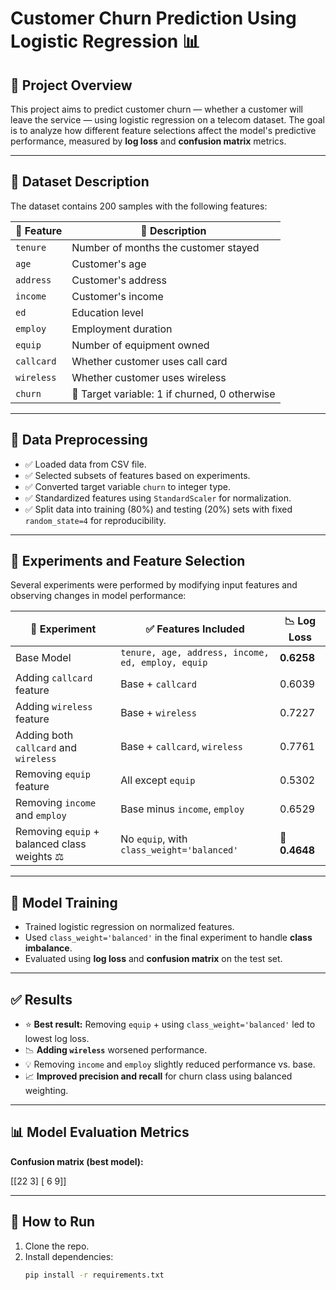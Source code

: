 #  Customer Churn Prediction Using Logistic Regression 📊

## 📁 Project Overview

This project aims to predict customer churn — whether a customer will leave the service — using logistic regression on a telecom dataset. The goal is to analyze how different feature selections affect the model's predictive performance, measured by **log loss** and **confusion matrix** metrics.

---

## 📂 Dataset Description

The dataset contains 200 samples with the following features:

| 🧩 Feature   | 📝 Description                          |
|-------------|-----------------------------------------|
| `tenure`    | Number of months the customer stayed    |
| `age`       | Customer's age                          |
| `address`   | Customer's address                      |
| `income`    | Customer's income                       |
| `ed`        | Education level                         |
| `employ`    | Employment duration                     |
| `equip`     | Number of equipment owned               |
| `callcard`  | Whether customer uses call card         |
| `wireless`  | Whether customer uses wireless          |
| `churn`     | 🎯 Target variable: 1 if churned, 0 otherwise |

---

## 🧼 Data Preprocessing

- ✅ Loaded data from CSV file.
- ✅ Selected subsets of features based on experiments.
- ✅ Converted target variable `churn` to integer type.
- ✅ Standardized features using `StandardScaler` for normalization.
- ✅ Split data into training (80%) and testing (20%) sets with fixed `random_state=4` for reproducibility.

---

## 🧪 Experiments and Feature Selection

Several experiments were performed by modifying input features and observing changes in model performance:

| 🔬 Experiment                                       | ✅ Features Included                              | 📉 Log Loss    |
|----------------------------------------------------|--------------------------------------------------|----------------|
| Base Model                                         | `tenure, age, address, income, ed, employ, equip`| **0.6258**     |
| Adding `callcard` feature                          | Base + `callcard`                                | 0.6039         |
| Adding `wireless` feature                          | Base + `wireless`                                | 0.7227         |
| Adding both `callcard` and `wireless`              | Base + `callcard`, `wireless`                    | 0.7761         |
| Removing `equip` feature                           | All except `equip`                               | 0.5302         |
| Removing `income` and `employ`                     | Base minus `income`, `employ`                    | 0.6529         |
| Removing `equip` + balanced class weights ⚖️       | No `equip`, with `class_weight='balanced'`       | 🥇 **0.4648**   |

---

## 🧠 Model Training

- Trained logistic regression on normalized features.
- Used `class_weight='balanced'` in the final experiment to handle **class imbalance**.
- Evaluated using **log loss** and **confusion matrix** on the test set.

---

## ✅ Results

- ⭐ **Best result:** Removing `equip` + using `class_weight='balanced'` led to lowest log loss.
- 📉 **Adding `wireless`** worsened performance.
- 💡 Removing `income` and `employ` slightly reduced performance vs. base.
- 📈 **Improved precision and recall** for churn class using balanced weighting.

---

## 📊 Model Evaluation Metrics

**Confusion matrix (best model):**

[[22 3]
[ 6 9]]


---

## 🚀 How to Run

1. Clone the repo.
2. Install dependencies:
   ```bash
   pip install -r requirements.txt
